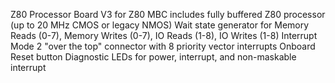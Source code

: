 Z80 Processor Board V3 for Z80 MBC
includes fully buffered Z80 processor (up to 20 MHz CMOS or legacy NMOS)
Wait state generator for Memory Reads (0-7), Memory Writes (0-7), IO Reads (1-8), IO Writes (1-8)
Interrupt Mode 2 "over the top" connector with 8 priority vector interrupts
Onboard Reset button
Diagnostic LEDs for power, interrupt, and non-maskable interrupt
